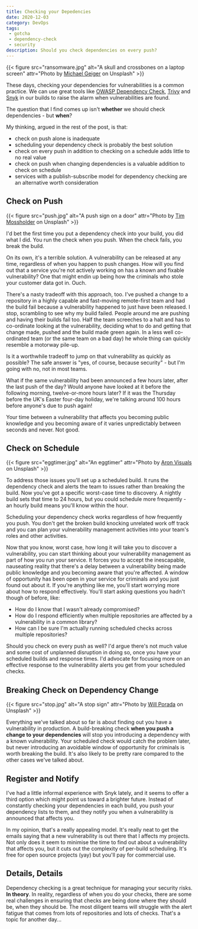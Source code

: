 ```yaml
---
title: Checking your Depedencies
date: 2020-12-03
category: DevOps
tags:
 - gotcha
 - dependency-check
 - security
description: Should you check dependencies on every push?
---
```


{{< figure src="ransomware.jpg"
    alt="A skull and crossbones on a laptop screen"
    attr="Photo by [Michael Geiger](https://unsplash.com/@jackson_893) on Unsplash" >}}


These days, checking your dependencies for vulnerabilities is a common practice.
We can use great tools like [OWASP Dependency Check](https://jeremylong.github.io/DependencyCheck/), [Trivy](https://github.com/aquasecurity/trivy) and [Snyk](https://snyk.io) in our builds to raise the alarm when vulnerabilities are found.

The question that I find comes up isn't **whether** we should check dependencies - but **when**?

My thinking, argued in the rest of the post, is that:

- check on push alone is inadequate
- scheduling your dependency check is probably the best solution
- check on every push in addition to checking on a schedule adds little to no real value
- check on push when changing dependencies is a valuable addition to check on schedule
- services with a publish-subscribe model for dependency checking are an alternative worth consideration

## Check on Push

{{< figure src="push.jpg"
    alt="A push sign on a door"
    attr="Photo by [Tim Mossholder](https://unsplash.com/@timmossholder) on Unsplash" >}}

I'd bet the first time you put a dependency check into your build, you did what I did. You run the check when you push. When the check fails, you break the build.

On its own, it's a terrible solution. A vulnerability can be released at any time, regardless of when you happen to push changes. How will you find out that a service you're not actively working on has a known and fixable vulnerability? One that might endin up being how the criminals who stole your customer data got in. Ouch.

There's a nasty tradeoff with this approach, too. I've pushed a change to a repository in a highly capable and fast-moving remote-first team and had the build fail because a vulnerability happened to just have been released. I stop, scrambling to see why my build failed. People around me are pushing and having their builds fail too. Half the team screeches to a halt and has to co-ordinate looking at the vulnerability, deciding what to do and getting that change made, pushed and the build made green again. In a less well co-ordinated team (or the same team on a bad day) he whole thing can quickly resemble a motorway pile-up.

Is it a worthwhile tradeoff to jump on that vulnerability as quickly as possible? The safe answer is "yes, of course, because security"  - but I'm going with no, not in most teams.

What if the same vulnerability had been announced a few hours later, after the last push of the day? Would anyone have looked at it before the following morning, twelve-or-more hours later? If it was the Thursday before the UK's Easter four-day holiday, we're talking around 100 hours before anyone's due to push again!

Your time between a vulnerability that affects you becoming public knowledge and you becoming aware of it varies unpredictably between seconds and never. Not good.

## Check on Schedule

{{< figure src="eggtimer.jpg"
    alt="An eggtimer"
    attr="Photo by [Aron Visuals](https://unsplash.com/@aronvisuals) on Unsplash" >}}

To address those issues you'll set up a scheduled build. It runs the dependency check and alerts the team to issues rather than breaking the build. Now you've got a specific worst-case time to discovery. A nightly build sets that time to 24 hours, but you could schedule more frequently - an hourly build means you'll know within the hour.

Scheduling your dependency check works regardless of how frequently you push. You don't get the broken build knocking unrelated work off track and you can plan your vulnerability management activities into your team's roles and other activities.

Now that you know, worst case, how long it will take you to discover a vulnerability, you can start thinking about your vulnerability management as part of how you run your service. It forces you to accept the inescapable, nauseating reality that there's a delay between a vulnerability being made public knowledge and you becoming aware that you're affected. A window of opportunity has been open in your service for criminals and you just found out about it. If you're anything like me, you'll start worrying more about how to respond effectively. You'll start asking questions you hadn't though of before, like:

- How do I know that I wasn't already compromised?
- How do I respond efficiently when multiple repositories are affected by a vulnerability in a common library?
- How can I be sure I'm actually running scheduled checks across multiple repositories?

Should you check on every push as well? I'd argue there's not much value and some cost of unplanned disruption in doing so, once you have your scheduled builds and response times. I'd advocate for focusing more on an effective response to the vulnerability alerts you get from your scheduled checks.

## Breaking Check on Dependency Change

{{< figure src="stop.jpg"
    alt="A stop sign"
    attr="Photo by [Will Porada](https://unsplash.com/@will0629) on Unsplash" >}}

Everything we've talked about so far is about finding out you have a vulnerability in production. A build-breaking check **when you push a change to your dependencies** will stop you introducing a dependency with a known vulnerability. Your scheduled check would catch the problem later, but never introducing an avoidable window of opportunity for criminals is worth breaking the build. It's also likely to be pretty rare compared to the other cases we've talked about.

## Register and Notify

I've had a little informal experience with Snyk lately, and it seems to offer a third option which might point us toward a brighter future. Instead of constantly checking your dependencies in each build, you push your dependency lists to them, and they notify you when a vulnerability is announced that affects you.

In my opinion, that's a really appealing model. It's really neat to get the emails saying that a new vulnerability is out there that I affects my projects. Not only does it seem to minimise the time to find out about a vulnerability that affects you, but it cuts out the complexity of per-build scheduling. It's free for open source projects (yay) but you'll pay for commercial use.

## Details, Details

Dependency checking is a great technique for managing your security risks. **In theory**. In reality, regardless of when you do your checks, there are some real challenges in ensuring that checks are being done where they should be, when they should be. The most diligent teams will struggle with the alert fatigue that comes from lots of repositories and lots of checks. That's a topic for another day...
